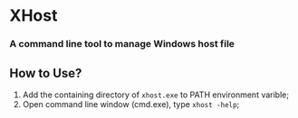 # XHost #
### A command line tool to manage Windows host file ###

## How to Use? ##
1. Add the containing directory of `xhost.exe` to PATH environment varible;
2. Open command line window (cmd.exe), type `xhost -help`;
